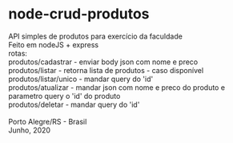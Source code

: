 # node-crud-produtos
API simples de produtos para exercício da faculdade<br>
Feito em nodeJS + express
<br>
rotas:<br>
produtos/cadastrar - enviar body json com nome e preco
<br>produtos/listar - retorna lista de produtos - caso disponível
<br>produtos/listar/unico - mandar query do 'id'
<br>produtos/atualizar - mandar json com nome e preco do produto e parametro query o 'id' do produto
<br>produtos/deletar - mandar query do 'id'
<br><br>
Porto Alegre/RS - Brasil<br> 
Junho, 2020
